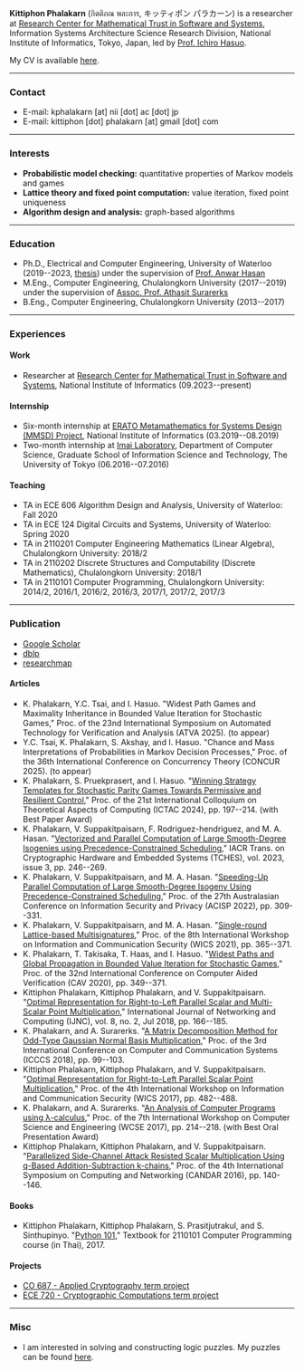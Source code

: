 **Kittiphon Phalakarn** (กิตติภณ พละการ, キッティポン パラカーン) is a researcher at [Research Center for Mathematical Trust in Software and Systems](https://group-mmm.org/eratommsd), Information Systems Architecture Science Research Division, National Institute of Informatics, Tokyo, Japan, led by [Prof. Ichiro Hasuo](https://group-mmm.org/~ichiro).

My CV is available <a href="https://docs.google.com/viewer?url=https://github.com/kittiphonp/kittiphonp.github.io/raw/master/Kittiphon%20Phalakarn_CV.pdf" target="_blank">here</a>.

* * *

### Contact

- E-mail: kphalakarn [at] nii [dot] ac [dot] jp
- E-mail: kittiphon [dot] phalakarn [at] gmail [dot] com

* * *

### Interests

- **Probabilistic model checking:** quantitative properties of Markov models and games
- **Lattice theory and fixed point computation:** value iteration, fixed point uniqueness
- **Algorithm design and analysis:** graph-based algorithms

* * *

### Education

- Ph.D., Electrical and Computer Engineering, University of Waterloo (2019--2023, [thesis](https://uwspace.uwaterloo.ca/bitstream/handle/10012/19649/Phalakarn_Kittiphon.pdf)) under the supervision of [Prof. Anwar Hasan](https://uwaterloo.ca/electrical-computer-engineering/profile/ahasan)
- M.Eng., Computer Engineering, Chulalongkorn University (2017--2019) under the supervision of [Assoc. Prof. Athasit Surarerks](https://www.cp.eng.chula.ac.th/~athasit)
- B.Eng., Computer Engineering, Chulalongkorn University (2013--2017)

* * *

### Experiences

#### Work

- Researcher at [Research Center for Mathematical Trust in Software and Systems](https://group-mmm.org/eratommsd), National Institute of Informatics (09.2023--present)

#### Internship

- Six-month internship at [ERATO Metamathematics for Systems Design (MMSD) Project](https://group-mmm.org/eratommsd), National Institute of Informatics (03.2019--08.2019)
- Two-month internship at [Imai Laboratory](http://www-imai.is.s.u-tokyo.ac.jp), Department of Computer Science, Graduate School of Information Science and Technology, The University of Tokyo (06.2016--07.2016)

#### Teaching

- TA in ECE 606 Algorithm Design and Analysis, University of Waterloo: Fall 2020
- TA in ECE 124 Digital Circuits and Systems, University of Waterloo: Spring 2020
- TA in 2110201 Computer Engineering Mathematics (Linear Algebra), Chulalongkorn University: 2018/2
- TA in 2110202 Discrete Structures and Computability (Discrete Mathematics), Chulalongkorn University: 2018/1
- TA in 2110101 Computer Programming, Chulalongkorn University: 2014/2, 2016/1, 2016/2, 2016/3, 2017/1, 2017/2, 2017/3

* * *

### Publication

- [Google Scholar](https://scholar.google.com/citations?user=-vdzW3kAAAAJ)
- [dblp](https://dblp.uni-trier.de/pers/hd/p/Phalakarn:Kittiphon)
- [researchmap](https://researchmap.jp/kittiphon.phalakarn?lang=en)

#### Articles

- K. Phalakarn, Y.C. Tsai, and I. Hasuo. "Widest Path Games and Maximality Inheritance in Bounded Value Iteration for Stochastic Games," Proc. of the 23nd International Symposium on Automated Technology for Verification and Analysis (ATVA 2025). (to appear)
- Y.C. Tsai, K. Phalakarn, S. Akshay, and I. Hasuo. "Chance and Mass Interpretations of Probabilities in Markov Decision Processes," Proc. of the 36th International Conference on Concurrency Theory (CONCUR 2025). (to appear)
- K. Phalakarn, S. Pruekprasert, and I. Hasuo. "[Winning Strategy Templates for Stochastic Parity Games Towards Permissive and Resilient Control](https://link.springer.com/content/pdf/10.1007/978-3-031-77019-7_12.pdf)," Proc. of the 21st International Colloquium on Theoretical Aspects of Computing (ICTAC 2024), pp. 197--214. (with Best Paper Award)
- K. Phalakarn, V. Suppakitpaisarn, F. Rodriguez-hendriguez, and M. A. Hasan. "[Vectorized and Parallel Computation of Large Smooth-Degree Isogenies using Precedence-Constrained Scheduling](https://tches.iacr.org/index.php/TCHES/article/view/10963/10270)," IACR Trans. on Cryptographic Hardware and Embedded Systems (TCHES), vol. 2023, issue 3, pp. 246--269.
- K. Phalakarn, V. Suppakitpaisarn, and M. A. Hasan. "[Speeding-Up Parallel Computation of Large Smooth-Degree Isogeny Using Precedence-Constrained Scheduling](https://link.springer.com/content/pdf/10.1007/978-3-031-22301-3_16.pdf)," Proc. of the 27th Australasian Conference on Information Security and Privacy (ACISP 2022), pp. 309--331.
- K. Phalakarn, V. Suppakitpaisarn, and M. A. Hasan. "[Single-round Lattice-based Multisignatures](https://ieeexplore.ieee.org/document/9644197)," Proc. of the 8th International Workshop on Information and Communication Security (WICS 2021), pp. 365--371.
- K. Phalakarn, T. Takisaka, T. Haas, and I. Hasuo. "[Widest Paths and Global Propagation in Bounded Value Iteration for Stochastic Games](https://link.springer.com/content/pdf/10.1007/978-3-030-53291-8_19.pdf)," Proc. of the 32nd International Conference on Computer Aided Verification (CAV 2020), pp. 349--371.
- Kittiphon Phalakarn, Kittiphop Phalakarn, and V. Suppakitpaisarn. "[Optimal Representation for Right-to-Left Parallel Scalar and Multi-Scalar Point Multiplication](http://www.ijnc.org/index.php/ijnc/article/view/179/177)," International Journal of Networking and Computing (IJNC), vol. 8, no. 2, Jul 2018, pp. 166--185.
- K. Phalakarn, and A. Surarerks. "[A Matrix Decomposition Method for Odd-Type Gaussian Normal Basis Multiplication](https://ieeexplore.ieee.org/document/8463251)," Proc. of the 3rd International Conference on Computer and Communication Systems (ICCCS 2018), pp. 99--103.
- Kittiphon Phalakarn, Kittiphop Phalakarn, and V. Suppakitpaisarn. "[Optimal Representation for Right-to-Left Parallel Scalar Point Multiplication](https://ieeexplore.ieee.org/document/8345477)," Proc. of the 4th International Workshop on Information and Communication Security (WICS 2017), pp. 482--488.
- K. Phalakarn, and A. Surarerks. "[An Analysis of Computer Programs using λ-calculus](https://www.wcse.org/WCSE_2017/037.pdf)," Proc. of the 7th International Workshop on Computer Science and Engineering (WCSE 2017), pp. 214--218. (with Best Oral Presentation Award)
- Kittiphop Phalakarn, Kittiphon Phalakarn, and V. Suppakitpaisarn. "[Parallelized Side-Channel Attack Resisted Scalar Multiplication Using q-Based Addition-Subtraction k-chains](https://ieeexplore.ieee.org/abstract/document/7818605)," Proc. of the 4th International Symposium on Computing and Networking (CANDAR 2016), pp. 140--146.

#### Books

- Kittiphon Phalakarn, Kittiphop Phalakarn, S. Prasitjutrakul, and S. Sinthupinyo. "[Python 101](https://www.cp.eng.chula.ac.th/books/python101)," Textbook for 2110101 Computer Programming course (in Thai), 2017.

#### Projects

- [CO 687 - Applied Cryptography term project](https://docs.google.com/viewer?url=https://github.com/kittiphonp/kittiphonp.github.io/raw/master/CO%20687_Project_Kittiphon%20Phalakarn.pdf)
- [ECE 720 - Cryptographic Computations term project](https://docs.google.com/viewer?url=https://github.com/kittiphonp/kittiphonp.github.io/raw/master/ECE%20720_Project_Kittiphon%20Phalakarn.pdf)

* * *

### Misc

- I am interested in solving and constructing logic puzzles. My puzzles can be found [here](https://www.instagram.com/puzzles.corner).
